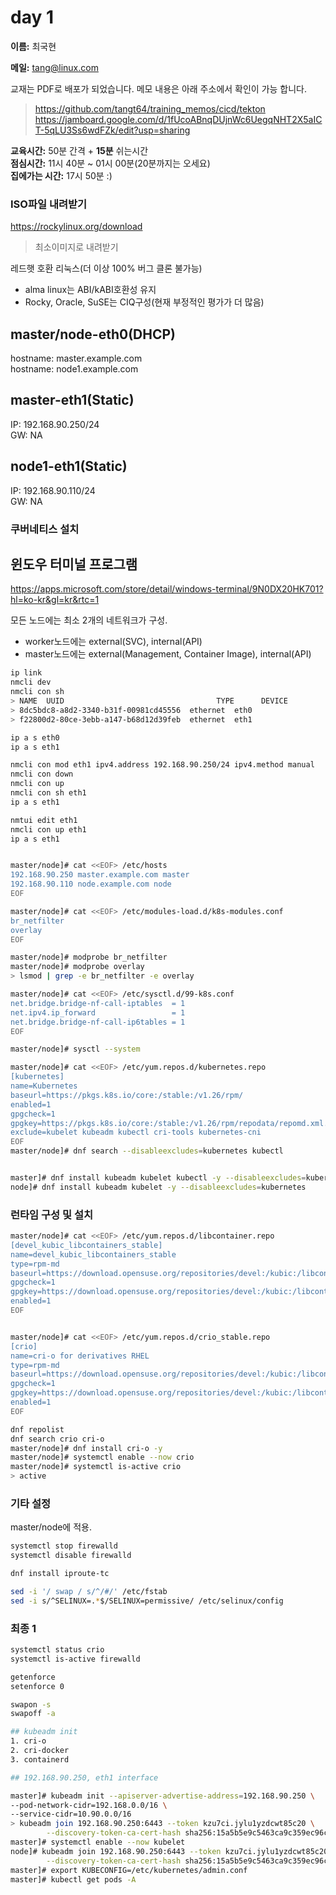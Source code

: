 # day 1

__이름:__ 최국현

__메일:__ <tang@linux.com>


교재는 PDF로 배포가 되었습니다. 메모 내용은 아래 주소에서 확인이 가능 합니다.
>https://github.com/tangt64/training_memos/cicd/tekton
>https://jamboard.google.com/d/1fUcoABnqDUjnWc6UegqNHT2X5aICT-5qLU3Ss6wdFZk/edit?usp=sharing

__교육시간:__ 50분 간격 + __15분__ 쉬는시간<br/>
__점심시간:__ 11시 40분 ~ 01시 00분(20분까지는 오세요)<br/>
__집에가는 시간:__ 17시 50분 :)<br/>

### ISO파일 내려받기

https://rockylinux.org/download
>최소이미지로 내려받기

레드햇 호환 리눅스(더 이상 100% 버그 클론 불가능)
- alma linux는 ABI/kABI호환성 유지
- Rocky, Oracle, SuSE는 CIQ구성(현재 부정적인 평가가 더 많음)


master/node-eth0(DHCP)
---
hostname: master.example.com<br/>
hostname: node1.example.com

master-eth1(Static)
---
IP: 192.168.90.250/24<br/>
GW: NA

node1-eth1(Static)
---
IP: 192.168.90.110/24<br/>
GW: NA


### 쿠버네티스 설치

윈도우 터미널 프로그램
---
https://apps.microsoft.com/store/detail/windows-terminal/9N0DX20HK701?hl=ko-kr&gl=kr&rtc=1

모든 노드에는 최소 2개의 네트워크가 구성.

- worker노드에는 external(SVC), internal(API)
- master노드에는 external(Management, Container Image), internal(API)


```bash
ip link
nmcli dev
nmcli con sh
> NAME  UUID                                  TYPE      DEVICE                                                               eth0  
> 8dc5bdc8-a8d2-3340-b31f-00981cd45556  ethernet  eth0                                                                 eth1  
> f22800d2-80ce-3ebb-a147-b68d12d39feb  ethernet  eth1   

ip a s eth0
ip a s eth1

nmcli con mod eth1 ipv4.address 192.168.90.250/24 ipv4.method manual
nmcli con down
nmcli con up 
nmcli con sh eth1
ip a s eth1    

nmtui edit eth1
nmcli con up eth1
ip a s eth1


master/node]# cat <<EOF> /etc/hosts
192.168.90.250 master.example.com master
192.168.90.110 node.example.com node
EOF

master/node]# cat <<EOF> /etc/modules-load.d/k8s-modules.conf
br_netfilter
overlay
EOF

master/node]# modprobe br_netfilter
master/node]# modprobe overlay
> lsmod | grep -e br_netfilter -e overlay

master/node]# cat <<EOF> /etc/sysctl.d/99-k8s.conf
net.bridge.bridge-nf-call-iptables  = 1
net.ipv4.ip_forward                 = 1
net.bridge.bridge-nf-call-ip6tables = 1
EOF

master/node]# sysctl --system

master/node]# cat <<EOF> /etc/yum.repos.d/kubernetes.repo
[kubernetes]
name=Kubernetes
baseurl=https://pkgs.k8s.io/core:/stable:/v1.26/rpm/
enabled=1
gpgcheck=1
gpgkey=https://pkgs.k8s.io/core:/stable:/v1.26/rpm/repodata/repomd.xml.key
exclude=kubelet kubeadm kubectl cri-tools kubernetes-cni
EOF
master/node]# dnf search --disableexcludes=kubernetes kubectl   


master]# dnf install kubeadm kubelet kubectl -y --disableexcludes=kubernetes
node]# dnf install kubeadm kubelet -y --disableexcludes=kubernetes
```

### 런타임 구성 및 설치

```bash
master/node]# cat <<EOF> /etc/yum.repos.d/libcontainer.repo
[devel_kubic_libcontainers_stable]
name=devel_kubic_libcontainers_stable
type=rpm-md
baseurl=https://download.opensuse.org/repositories/devel:/kubic:/libcontainers:/stable/CentOS_9_Stream/
gpgcheck=1
gpgkey=https://download.opensuse.org/repositories/devel:/kubic:/libcontainers:/stable/CentOS_9_Stream/repodata/repomd.xml.key
enabled=1
EOF


master/node]# cat <<EOF> /etc/yum.repos.d/crio_stable.repo
[crio]
name=cri-o for derivatives RHEL
type=rpm-md
baseurl=https://download.opensuse.org/repositories/devel:/kubic:/libcontainers:/stable:/cri-o:/1.24:/1.24.6/CentOS_8/
gpgcheck=1
gpgkey=https://download.opensuse.org/repositories/devel:/kubic:/libcontainers:/stable:/cri-o:/1.24:/1.24.6/CentOS_8/repodata/repomd.xml.key
enabled=1
EOF

dnf repolist
dnf search crio cri-o
master/node]# dnf install cri-o -y
master/node]# systemctl enable --now crio
master/node]# systemctl is-active crio
> active
```


### 기타 설정

master/node에 적용.

```bash
systemctl stop firewalld
systemctl disable firewalld

dnf install iproute-tc

sed -i '/ swap / s/^/#/' /etc/fstab
sed -i s/^SELINUX=.*$/SELINUX=permissive/ /etc/selinux/config
```


### 최종 1

```bash
systemctl status crio
systemctl is-active firewalld

getenforce
setenforce 0

swapon -s
swapoff -a

## kubeadm init
1. cri-o
2. cri-docker
3. containerd

## 192.168.90.250, eth1 interface

master]# kubeadm init --apiserver-advertise-address=192.168.90.250 \
--pod-network-cidr=192.168.0.0/16 \
--service-cidr=10.90.0.0/16 
> kubeadm join 192.168.90.250:6443 --token kzu7ci.jylu1yzdcwt85c20 \
        --discovery-token-ca-cert-hash sha256:15a5b5e9c5463ca9c359ec96c8677ddd62615fe3afcf986e4b6703e6cbcdef0b
master]# systemctl enable --now kubelet
node]# kubeadm join 192.168.90.250:6443 --token kzu7ci.jylu1yzdcwt85c20 \
        --discovery-token-ca-cert-hash sha256:15a5b5e9c5463ca9c359ec96c8677ddd62615fe3afcf986e4b6703e6cbcdef0b
master]# export KUBECONFIG=/etc/kubernetes/admin.conf
master]# kubectl get pods -A

```